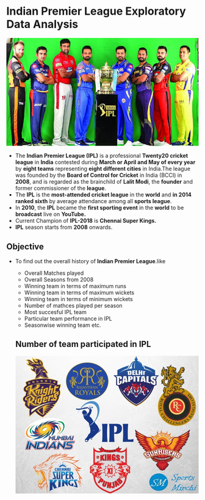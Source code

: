 # Indian Premier League Exploratory Data Analysis
![image.jpeg](./iplbanner.jpeg)
- The __Indian Premier League (IPL)__ is a professional __Twenty20 cricket league__ in __India__ contested during __March or April and May of every year__ by __eight teams__ representing __eight different cities__ in India.The league was founded by the __Board of Control for Cricket__ in India (BCCI) in __2008__, and is regarded as the brainchild of __Lalit Modi__, the __founder__ and former commissioner of the __league__.
- The __IPL__ is the __most-attended cricket league__ in the __world__ and __in 2014 ranked sixth__ by average attendance among all __sports league__.
-  In __2010__, the __IPL__ became the __first sporting event__ in the __world__ to be __broadcast__ live on __YouTube.__
- Current Champion of __IPL-2018__ is __Chennai Super Kings.__
- __IPL__ season starts from __2008__ onwards.  

## Objective 
- To find out the overall history of __Indian Premier League__.like
  - Overall Matches played
  - Overall Seasons from 2008
  - Winning team in terms of maximum runs
  - Winning team in terms of maximum wickets
  - Winning team in terms of minimum wickets
  - Number of mathces played per season
  - Most succesful IPL team
  - Particular team performance in IPL
  - Seasonwise winning team etc.
  
  ## Number of team participated in IPL
  ![image.jpg](./All-8-IPL-teams.jpg)
  
  
 
